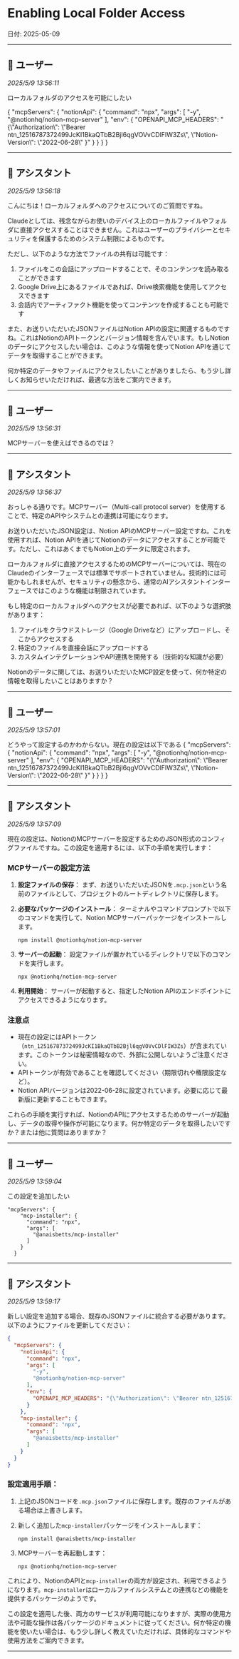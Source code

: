 # Enabling Local Folder Access

日付: 2025-05-09

---

## 👤 ユーザー
*2025/5/9 13:56:11*

ローカルフォルダのアクセスを可能にしたい

{
  "mcpServers": {
    "notionApi": {
      "command": "npx",
      "args": \[
        "-y",
        "@notionhq/notion-mcp-server"
      \],
      "env": {
        "OPENAPI\_MCP\_HEADERS": "{\\"Authorization\\": \\"Bearer ntn\_12516787372499JcKI1BkaQTbB2Bjl6qgVOVvCDlFIW3Zs\\", \\"Notion-Version\\": \\"2022-06-28\\" }"
      }
    }
  }
}

---

## 🤖 アシスタント
*2025/5/9 13:56:18*

こんにちは！ローカルフォルダへのアクセスについてのご質問ですね。

Claudeとしては、残念ながらお使いのデバイス上のローカルファイルやフォルダに直接アクセスすることはできません。これはユーザーのプライバシーとセキュリティを保護するためのシステム制限によるものです。

ただし、以下のような方法でファイルの共有は可能です：

1. ファイルをこの会話にアップロードすることで、そのコンテンツを読み取ることができます
2. Google Drive上にあるファイルであれば、Drive検索機能を使用してアクセスできます
3. 会話内でアーティファクト機能を使ってコンテンツを作成することも可能です

また、お送りいただいたJSONファイルはNotion APIの設定に関連するものですね。これはNotionのAPIトークンとバージョン情報を含んでいます。もしNotionのデータにアクセスしたい場合は、このような情報を使ってNotion APIを通じてデータを取得することができます。

何か特定のデータやファイルにアクセスしたいことがありましたら、もう少し詳しくお知らせいただければ、最適な方法をご案内できます。

---

## 👤 ユーザー
*2025/5/9 13:56:31*

MCPサーバーを使えばできるのでは？

---

## 🤖 アシスタント
*2025/5/9 13:56:37*

おっしゃる通りです。MCPサーバー（Multi-call protocol server）を使用することで、特定のAPIやシステムとの連携は可能になります。

お送りいただいたJSON設定は、Notion APIのMCPサーバー設定ですね。これを使用すれば、Notion APIを通じてNotionのデータにアクセスすることが可能です。ただし、これはあくまでもNotion上のデータに限定されます。

ローカルフォルダに直接アクセスするためのMCPサーバーについては、現在のClaudeのインターフェースでは標準でサポートされていません。技術的には可能かもしれませんが、セキュリティの懸念から、通常のAIアシスタントインターフェースではこのような機能は制限されています。

もし特定のローカルフォルダへのアクセスが必要であれば、以下のような選択肢があります：

1. ファイルをクラウドストレージ（Google Driveなど）にアップロードし、そこからアクセスする
2. 特定のファイルを直接会話にアップロードする
3. カスタムインテグレーションやAPI連携を開発する（技術的な知識が必要）

Notionのデータに関しては、お送りいただいたMCP設定を使って、何か特定の情報を取得したいことはありますか？

---

## 👤 ユーザー
*2025/5/9 13:57:01*

どうやって設定するのかわからない。現在の設定は以下である
{
  "mcpServers": {
    "notionApi": {
      "command": "npx",
      "args": \[
        "-y",
        "@notionhq/notion-mcp-server"
      \],
      "env": {
        "OPENAPI\_MCP\_HEADERS": "{\\"Authorization\\": \\"Bearer ntn\_12516787372499JcKI1BkaQTbB2Bjl6qgVOVvCDlFIW3Zs\\", \\"Notion-Version\\": \\"2022-06-28\\" }"
      }
    }
  }
}

---

## 🤖 アシスタント
*2025/5/9 13:57:09*

現在の設定は、NotionのMCPサーバーを設定するためのJSON形式のコンフィグファイルですね。この設定を適用するには、以下の手順を実行します：

### MCPサーバーの設定方法

1. **設定ファイルの保存**：
   まず、お送りいただいたJSONを`.mcp.json`という名前のファイルとして、プロジェクトのルートディレクトリに保存します。

2. **必要なパッケージのインストール**：
   ターミナルやコマンドプロンプトで以下のコマンドを実行して、Notion MCPサーバーパッケージをインストールします。
   ```
   npm install @notionhq/notion-mcp-server
   ```

3. **サーバーの起動**：
   設定ファイルが置かれているディレクトリで以下のコマンドを実行します。
   ```
   npx @notionhq/notion-mcp-server
   ```

4. **利用開始**：
   サーバーが起動すると、指定したNotion APIのエンドポイントにアクセスできるようになります。

### 注意点

- 現在の設定にはAPIトークン（`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`）が含まれています。このトークンは秘密情報なので、外部に公開しないようご注意ください。
- APIトークンが有効であることを確認してください（期限切れや権限設定など）。
- Notion APIバージョンは2022-06-28に設定されています。必要に応じて最新版に更新することもできます。

これらの手順を実行すれば、NotionのAPIにアクセスするためのサーバーが起動し、データの取得や操作が可能になります。何か特定のデータを取得したいですか？または他に質問はありますか？

---

## 👤 ユーザー
*2025/5/9 13:59:04*

この設定を追加したい

```
"mcpServers": {
    "mcp-installer": {
      "command": "npx",
      "args": [
        "@anaisbetts/mcp-installer"
      ]
    }
  }
```

---

## 🤖 アシスタント
*2025/5/9 13:59:17*

新しい設定を追加する場合、既存のJSONファイルに統合する必要があります。以下のようにファイルを更新してください：

```json
{
  "mcpServers": {
    "notionApi": {
      "command": "npx",
      "args": [
        "-y",
        "@notionhq/notion-mcp-server"
      ],
      "env": {
        "OPENAPI_MCP_HEADERS": "{\"Authorization\": \"Bearer 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\", \"Notion-Version\": \"2022-06-28\" }"
      }
    },
    "mcp-installer": {
      "command": "npx",
      "args": [
        "@anaisbetts/mcp-installer"
      ]
    }
  }
}
```

### 設定適用手順：

1. 上記のJSONコードを`.mcp.json`ファイルに保存します。既存のファイルがある場合は上書きします。

2. 新しく追加した`mcp-installer`パッケージをインストールします：
   ```
   npm install @anaisbetts/mcp-installer
   ```

3. MCPサーバーを再起動します：
   ```
   npx @notionhq/notion-mcp-server
   ```

これにより、NotionのAPIと`mcp-installer`の両方が設定され、利用できるようになります。`mcp-installer`はローカルファイルシステムとの連携などの機能を提供するパッケージのようです。

この設定を適用した後、両方のサービスが利用可能になりますが、実際の使用方法や可能な操作は各パッケージのドキュメントに従ってください。何か特定の機能を使いたい場合は、もう少し詳しく教えていただければ、具体的なコマンドや使用方法をご案内できます。

---
